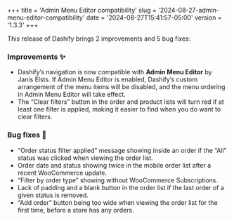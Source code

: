 +++
title = 'Admin Menu Editor compatibility'
slug = '2024-08-27-admin-menu-editor-compatibility'
date = '2024-08-27T15:41:57-05:00'
version = '1.3.3'
+++

This release of Dashify brings 2 improvements and 5 bug fixes:

### Improvements ✨

- Dashify’s navigation is now compatible with **Admin Menu Editor** by Janis Elsts. If Admin Menu Editor is enabled, Dashify’s custom arrangement of the menu items will be disabled, and the menu ordering in Admin Menu Editor will take effect.
- The “Clear filters” button in the order and product lists will turn red if at least one filter is applied, making it easier to find when you do want to clear filters.

### Bug fixes 🐞

- “Order status filter applied” message showing inside an order if the “All” status was clicked when viewing the order list.
- Order date and status showing twice in the mobile order list after a recent WooCommerce update.
- “Filter by order type” showing without WooCommerce Subscriptions.
- Lack of padding and a blank button in the order list if the last order of a given status is removed.
- “Add order” button being too wide when viewing the order list for the first time, before a store has any orders.
